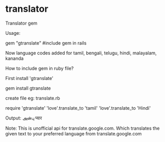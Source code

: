 translator
==========

Translator gem

Usage:

gem  "gtranslate" #include gem in rails

Now language codes added for tamil, bengali, telugu, hindi, malayalam, kananda

How to include gem in ruby file?

First install 'gtranslate'

gem install gtranslate


create file eg: translate.rb

require 'gtranslate'
'love'.translate_to 'tamil'
'love'.translate_to 'Hindi'

Output:
அன்பு
प्यार


Note: This is unofficial api for translate.google.com. Which translates the given text to your preferred language from translate.google.com
